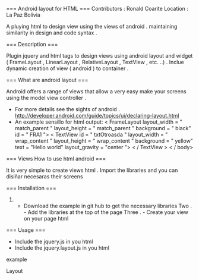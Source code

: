 === Android layout for HTML ===
Contributors : Ronald Coarite
Location : La Paz Bolivia

A pluying html to design view using the views of android . maintaining similarity
in design and code syntax .


=== Description ===

Plugin jquery and html tags to design views using android layout and widget
( FrameLayout , LinearLayout , RelativeLayout , TextView , etc. ..) .
Inclue dynamic creation of view ( android ) to container .

=== What are android layout ===

Android offers a range of views that allow a very easy
make your screens using the model view controller .

* For more details see the sights of android .
http://developer.android.com/guide/topics/ui/declaring-layout.html
* An example sensillo for html output:
    <body>
        < FrameLayout
            layout_width = " match_parent "
            layout_height = " match_parent "
            background = " black"
            id = " FRA1 ">
            < TextView
                id = " txtOtroasda "
                layout_width = " wrap_content "
                layout_height = " wrap_content "
                background = " yellow"
                text = "Hello world"
                layout_gravity = "center ">
            < / TextView >
        </ FrameLayout >
    < / body>

=== Views  How to use html android ===

It is very simple to create views html .
Import the libraries and you can disiñar necesaras their screens

=== Installation ===

1. - Download the example in git hub to get the necessary libraries
Two . - Add the libraries at the top of the page
Three . - Create your view on your page html

=== Usage ===

* Include the jquery.js in you html
* Include the jquery.layout.js in you html

example
<html>
    <head>
        Layout <title> android in html < / title>
        <meta http-equiv="Content-Type" content="text/html; charset=UTF-8">
        <link rel="stylesheet" type="text/css" href="style/gral_style.css">
        Add your business src="script/jquery.js"> < / script>
        Add your business src="script/layout.js"> < / script>
    < / head>
    <body>
        < FrameLayout
            layout_width = " match_parent "
            layout_height = " match_parent "
            background = " black"
            id = " FRA1 ">
            < TextView
                id = " txtName "
                layout_width = " wrap_content "
                layout_height = " wrap_content "
                background = "blue "
                text = " Ronald coarite mamani "
                layout_gravity = "left | bottom" >
            < / TextView >
            < TextView
                id = " txtOtroasda "
                layout_width = " wrap_content "
                layout_height = " wrap_content "
                background = " yellow"
                text = " Hello"
                layout_gravity = "center ">
            < / TextView >
        </ FrameLayout >
    < / body>
< / html >

Known Issues == ==

* Unfortunately not yet have a viewer for views. But it can be run directly in your browser and see
results .

As a recommendation can use the browser to view debug errors that may encounter when
design their views

